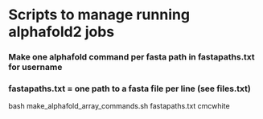 # Scripts to manage running alphafold2 jobs

###  Make one alphafold command per fasta path in fastapaths.txt for username
### fastapaths.txt = one path to a fasta file per line (see files.txt)
bash make_alphafold_array_commands.sh fastapaths.txt cmcwhite
